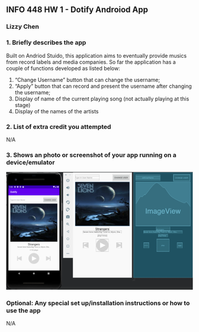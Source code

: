 ## INFO 448 HW 1 - Dotify Androiod App
### Lizzy Chen

### 1. Briefly describes the app
Built on Andriod Stuido, this application aims to eventually provide musics from record labels and media companies. So far the application has a couple of functions developed as listed below:
1. “Change Username” button that can change the username;
2. “Apply” button that can record and present the username after changing the username;
3. Display of name of the current playing song (not actually playing at this stage)
4. Display of the names of the artists


### 2. List of extra credit you attempted
N/A

### 3. Shows an photo or screenshot of your app running on a device/emulator

<img src="HW1.png" alt="hw1_diagram" style="zoom:75%;" />

### Optional: Any special set up/installation instructions or how to use the app
N/A
